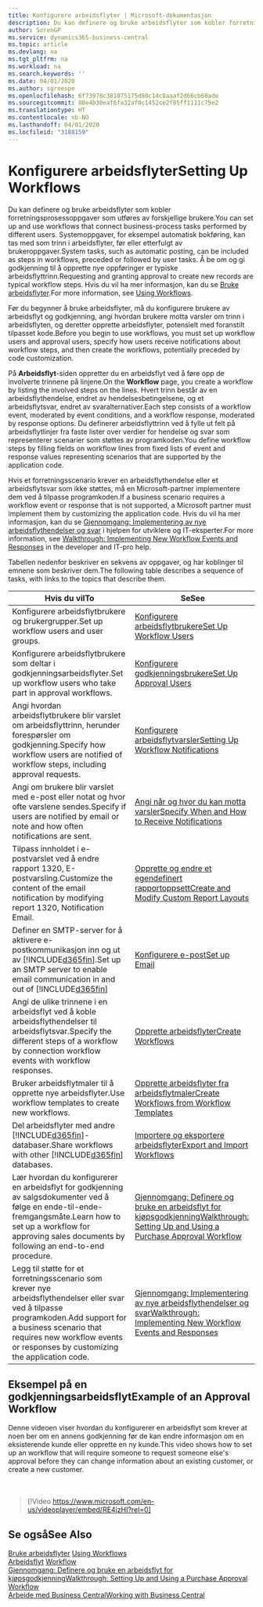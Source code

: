 ```yaml
---
title: Konfigurere arbeidsflyter | Microsoft-dokumentasjon
description: Du kan definere og bruke arbeidsflyter som kobler forretningsprosessoppgaver som utføres av forskjellige brukere. Systemoppgaver, for eksempel automatisk bokføring, kan tas med som trinn i arbeidsflyter, før eller etterfulgt av brukeroppgaver. Å be om og gi godkjenning til å opprette nye oppføringer er typiske arbeidsflyttrinn.
author: SorenGP
ms.service: dynamics365-business-central
ms.topic: article
ms.devlang: na
ms.tgt_pltfrm: na
ms.workload: na
ms.search.keywords: ''
ms.date: 04/01/2020
ms.author: sgroespe
ms.openlocfilehash: 6f73978c381075175d80c14c8aaaf2d66cb60ade
ms.sourcegitcommit: 88e4b30eaf6fa32af0c1452ce2f85ff1111c75e2
ms.translationtype: HT
ms.contentlocale: nb-NO
ms.lasthandoff: 04/01/2020
ms.locfileid: "3188159"
---
```

# <a name="setting-up-workflows"></a><span data-ttu-id="62eba-105">Konfigurere arbeidsflyter</span><span class="sxs-lookup"><span data-stu-id="62eba-105">Setting Up Workflows</span></span>
<span data-ttu-id="62eba-106">Du kan definere og bruke arbeidsflyter som kobler forretningsprosessoppgaver som utføres av forskjellige brukere.</span><span class="sxs-lookup"><span data-stu-id="62eba-106">You can set up and use workflows that connect business-process tasks performed by different users.</span></span> <span data-ttu-id="62eba-107">Systemoppgaver, for eksempel automatisk bokføring, kan tas med som trinn i arbeidsflyter, før eller etterfulgt av brukeroppgaver.</span><span class="sxs-lookup"><span data-stu-id="62eba-107">System tasks, such as automatic posting, can be included as steps in workflows, preceded or followed by user tasks.</span></span> <span data-ttu-id="62eba-108">Å be om og gi godkjenning til å opprette nye oppføringer er typiske arbeidsflyttrinn.</span><span class="sxs-lookup"><span data-stu-id="62eba-108">Requesting and granting approval to create new records are typical workflow steps.</span></span> <span data-ttu-id="62eba-109">Hvis du vil ha mer informasjon, kan du se [Bruke arbeidsflyter](across-use-workflows.md).</span><span class="sxs-lookup"><span data-stu-id="62eba-109">For more information, see [Using Workflows](across-use-workflows.md).</span></span>  

 <span data-ttu-id="62eba-110">Før du begynner å bruke arbeidsflyter, må du konfigurere brukere av arbeidsflyt og godkjenning, angi hvordan brukere motta varsler om trinn i arbeidsflyten, og deretter opprette arbeidsflyter, potensielt med foranstilt tilpasset kode.</span><span class="sxs-lookup"><span data-stu-id="62eba-110">Before you begin to use workflows, you must set up workflow users and approval users, specify how users receive notifications about workflow steps, and then create the workflows, potentially preceded by code customization.</span></span>  

 <span data-ttu-id="62eba-111">På **Arbeidsflyt**-siden oppretter du en arbeidsflyt ved å føre opp de involverte trinnene på linjene.</span><span class="sxs-lookup"><span data-stu-id="62eba-111">On the **Workflow** page, you create a workflow by listing the involved steps on the lines.</span></span> <span data-ttu-id="62eba-112">Hvert trinn består av en arbeidsflythendelse, endret av hendelsesbetingelsene, og et arbeidsflytsvar, endret av svaralternativer.</span><span class="sxs-lookup"><span data-stu-id="62eba-112">Each step consists of a workflow event, moderated by event conditions, and a workflow response, moderated by response options.</span></span> <span data-ttu-id="62eba-113">Du definerer arbeidsflyttrinn ved å fylle ut felt på arbeidsflytlinjer fra faste lister over verdier for hendelse og svar som representerer scenarier som støttes av programkoden.</span><span class="sxs-lookup"><span data-stu-id="62eba-113">You define workflow steps by filling fields on workflow lines from fixed lists of event and response values representing scenarios that are supported by the application code.</span></span>  

 <span data-ttu-id="62eba-114">Hvis et forretningsscenario krever en arbeidsflythendelse eller et arbeidsflytsvar som ikke støttes, må en Microsoft-partner implementere dem ved å tilpasse programkoden.</span><span class="sxs-lookup"><span data-stu-id="62eba-114">If a business scenario requires a workflow event or response that is not supported, a Microsoft partner must implement them by customizing the application code.</span></span> <span data-ttu-id="62eba-115">Hvis du vil ha mer informasjon, kan du se [Gjennomgang: Implementering av nye arbeidsflythendelser og svar](/dynamics-nav/Walkthrough--Implementing-New-Workflow-Events-and-Responses) i hjelpen for utviklere og IT-eksperter.</span><span class="sxs-lookup"><span data-stu-id="62eba-115">For more information, see [Walkthrough: Implementing New Workflow Events and Responses](/dynamics-nav/Walkthrough--Implementing-New-Workflow-Events-and-Responses) in the developer and IT-pro help.</span></span>

 <span data-ttu-id="62eba-116">Tabellen nedenfor beskriver en sekvens av oppgaver, og har koblinger til emnene som beskriver dem.</span><span class="sxs-lookup"><span data-stu-id="62eba-116">The following table describes a sequence of tasks, with links to the topics that describe them.</span></span>  

|<span data-ttu-id="62eba-117">**Hvis du vil**</span><span class="sxs-lookup"><span data-stu-id="62eba-117">**To**</span></span>|<span data-ttu-id="62eba-118">**Se**</span><span class="sxs-lookup"><span data-stu-id="62eba-118">**See**</span></span>|  
|------------|-------------|  
|<span data-ttu-id="62eba-119">Konfigurere arbeidsflytbrukere og brukergrupper.</span><span class="sxs-lookup"><span data-stu-id="62eba-119">Set up workflow users and user groups.</span></span>|[<span data-ttu-id="62eba-120">Konfigurere arbeidsflytbrukere</span><span class="sxs-lookup"><span data-stu-id="62eba-120">Set Up Workflow Users</span></span>](across-how-to-set-up-workflow-users.md)|  
|<span data-ttu-id="62eba-121">Konfigurere arbeidsflytbrukere som deltar i godkjenningsarbeidsflyter.</span><span class="sxs-lookup"><span data-stu-id="62eba-121">Set up workflow users who take part in approval workflows.</span></span>|[<span data-ttu-id="62eba-122">Konfigurere godkjenningsbrukere</span><span class="sxs-lookup"><span data-stu-id="62eba-122">Set Up Approval Users</span></span>](across-how-to-set-up-approval-users.md)|  
|<span data-ttu-id="62eba-123">Angi hvordan arbeidsflytbrukere blir varslet om arbeidsflyttrinn, herunder forespørsler om godkjenning.</span><span class="sxs-lookup"><span data-stu-id="62eba-123">Specify how workflow users are notified of workflow steps, including approval requests.</span></span>|[<span data-ttu-id="62eba-124">Konfigurere arbeidsflytvarsler</span><span class="sxs-lookup"><span data-stu-id="62eba-124">Setting Up Workflow Notifications</span></span>](across-setting-up-workflow-notifications.md)|  
|<span data-ttu-id="62eba-125">Angi om brukere blir varslet med e-post eller notat og hvor ofte varslene sendes.</span><span class="sxs-lookup"><span data-stu-id="62eba-125">Specify if users are notified by email or note and how often notifications are sent.</span></span>|[<span data-ttu-id="62eba-126">Angi når og hvor du kan motta varsler</span><span class="sxs-lookup"><span data-stu-id="62eba-126">Specify When and How to Receive Notifications</span></span>](across-how-to-specify-when-and-how-to-receive-notifications.md)|  
|<span data-ttu-id="62eba-127">Tilpass innholdet i e-postvarslet ved å endre rapport 1320, E-postvarsling.</span><span class="sxs-lookup"><span data-stu-id="62eba-127">Customize the content of the email notification by modifying report 1320, Notification Email.</span></span>|[<span data-ttu-id="62eba-128">Opprette og endre et egendefinert rapportoppsett</span><span class="sxs-lookup"><span data-stu-id="62eba-128">Create and Modify Custom Report Layouts</span></span>](ui-how-create-custom-report-layout.md)|  
|<span data-ttu-id="62eba-129">Definer en SMTP-server for å aktivere e-postkommunikasjon inn og ut av [!INCLUDE[d365fin](includes/d365fin_md.md)].</span><span class="sxs-lookup"><span data-stu-id="62eba-129">Set up an SMTP server to enable email communication in and out of [!INCLUDE[d365fin](includes/d365fin_md.md)]</span></span>|[<span data-ttu-id="62eba-130">Konfigurere e-post</span><span class="sxs-lookup"><span data-stu-id="62eba-130">Set up Email</span></span>](admin-how-setup-email.md)|
|<span data-ttu-id="62eba-131">Angi de ulike trinnene i en arbeidsflyt ved å koble arbeidsflythendelser til arbeidsflytsvar.</span><span class="sxs-lookup"><span data-stu-id="62eba-131">Specify the different steps of a workflow by connection workflow events with workflow responses.</span></span>|[<span data-ttu-id="62eba-132">Opprette arbeidsflyter</span><span class="sxs-lookup"><span data-stu-id="62eba-132">Create Workflows</span></span>](across-how-to-create-workflows.md)|  
|<span data-ttu-id="62eba-133">Bruker arbeidsflytmaler til å opprette nye arbeidsflyter.</span><span class="sxs-lookup"><span data-stu-id="62eba-133">Use workflow templates to create new workflows.</span></span>|[<span data-ttu-id="62eba-134">Opprette arbeidsflyter fra arbeidsflytmaler</span><span class="sxs-lookup"><span data-stu-id="62eba-134">Create Workflows from Workflow Templates</span></span>](across-how-to-create-workflows-from-workflow-templates.md)|  
|<span data-ttu-id="62eba-135">Del arbeidsflyter med andre [!INCLUDE[d365fin](includes/d365fin_md.md)]-databaser.</span><span class="sxs-lookup"><span data-stu-id="62eba-135">Share workflows with other [!INCLUDE[d365fin](includes/d365fin_md.md)] databases.</span></span>|[<span data-ttu-id="62eba-136">Importere og eksportere arbeidsflyter</span><span class="sxs-lookup"><span data-stu-id="62eba-136">Export and Import Workflows</span></span>](across-how-to-export-and-import-workflows.md)|  
|<span data-ttu-id="62eba-137">Lær hvordan du konfigurerer en arbeidsflyt for godkjenning av salgsdokumenter ved å følge en ende-til-ende-fremgangsmåte.</span><span class="sxs-lookup"><span data-stu-id="62eba-137">Learn how to set up a workflow for approving sales documents by following an end-to-end procedure.</span></span>|[<span data-ttu-id="62eba-138">Gjennomgang: Definere og bruke en arbeidsflyt for kjøpsgodkjenning</span><span class="sxs-lookup"><span data-stu-id="62eba-138">Walkthrough: Setting Up and Using a Purchase Approval Workflow</span></span>](walkthrough-setting-up-and-using-a-purchase-approval-workflow.md)|  
|<span data-ttu-id="62eba-139">Legg til støtte for et forretningsscenario som krever nye arbeidsflythendelser eller svar ved å tilpasse programkoden.</span><span class="sxs-lookup"><span data-stu-id="62eba-139">Add support for a business scenario that requires new workflow events or responses by customizing the application code.</span></span>|[<span data-ttu-id="62eba-140">Gjennomgang: Implementering av nye arbeidsflythendelser og svar</span><span class="sxs-lookup"><span data-stu-id="62eba-140">Walkthrough: Implementing New Workflow Events and Responses</span></span>](/dynamics-nav/Walkthrough--Implementing-New-Workflow-Events-and-Responses)|  

## <a name="example-of-an-approval-workflow"></a><span data-ttu-id="62eba-141">Eksempel på en godkjenningsarbeidsflyt</span><span class="sxs-lookup"><span data-stu-id="62eba-141">Example of an Approval Workflow</span></span>
<span data-ttu-id="62eba-142">Denne videoen viser hvordan du konfigurerer en arbeidsflyt som krever at noen ber om en annens godkjenning før de kan endre informasjon om en eksisterende kunde eller opprette en ny kunde.</span><span class="sxs-lookup"><span data-stu-id="62eba-142">This video shows how to set up an workflow that will require someone to request someone else's approval before they can change information about an existing customer, or create a new customer.</span></span>  
<br><br>  

> [!Video https://www.microsoft.com/en-us/videoplayer/embed/RE4jzHI?rel=0]

## <a name="see-also"></a><span data-ttu-id="62eba-143">Se også</span><span class="sxs-lookup"><span data-stu-id="62eba-143">See Also</span></span>  
 <span data-ttu-id="62eba-144">[Bruke arbeidsflyter](across-use-workflows.md) </span><span class="sxs-lookup"><span data-stu-id="62eba-144">[Using Workflows](across-use-workflows.md) </span></span>  
 <span data-ttu-id="62eba-145">[Arbeidsflyt](across-workflow.md) </span><span class="sxs-lookup"><span data-stu-id="62eba-145">[Workflow](across-workflow.md) </span></span>  
 [<span data-ttu-id="62eba-146">Gjennomgang: Definere og bruke en arbeidsflyt for kjøpsgodkjenning</span><span class="sxs-lookup"><span data-stu-id="62eba-146">Walkthrough: Setting Up and Using a Purchase Approval Workflow</span></span>](walkthrough-setting-up-and-using-a-purchase-approval-workflow.md)  
 [<span data-ttu-id="62eba-147">Arbeide med Business Central</span><span class="sxs-lookup"><span data-stu-id="62eba-147">Working with Business Central</span></span>](ui-work-product.md)
